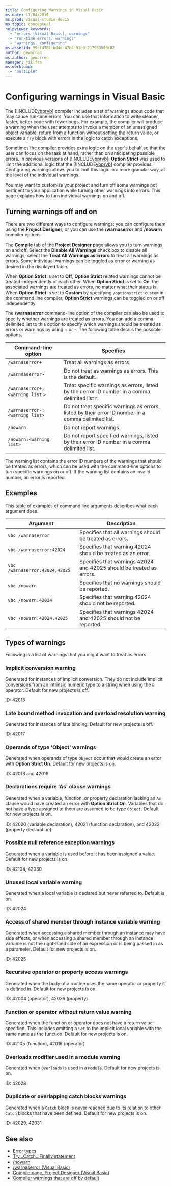 ```yaml
---
title: Configuring Warnings in Visual Basic
ms.date: 11/04/2016
ms.prod: visual-studio-dev15
ms.topic: conceptual
helpviewer_keywords:
  - "errors [Visual Basic], warnings"
  - "run-time errors, warnings"
  - "warnings, configuring"
ms.assetid: 99cf4781-bd4d-47b4-91b9-217933509f82
author: gewarren
ms.author: gewarren
manager: jillfra
ms.workload:
  - "multiple"
---
```

# Configuring warnings in Visual Basic

The [!INCLUDE[vbprvb](../code-quality/includes/vbprvb_md.md)] compiler includes a set of warnings about code that may cause run-time errors. You can use that information to write cleaner, faster, better code with fewer bugs. For example, the compiler will produce a warning when the user attempts to invoke a member of an unassigned object variable, return from a function without setting the return value, or execute a `Try` block with errors in the logic to catch exceptions.

 Sometimes the compiler provides extra logic on the user's behalf so that the user can focus on the task at hand, rather than on anticipating possible errors. In previous versions of [!INCLUDE[vbprvb](../code-quality/includes/vbprvb_md.md)], **Option Strict** was used to limit the additional logic that the [!INCLUDE[vbprvb](../code-quality/includes/vbprvb_md.md)] compiler provides. Configuring warnings allows you to limit this logic in a more granular way, at the level of the individual warnings.

 You may want to customize your project and turn off some warnings not pertinent to your application while turning other warnings into errors. This page explains how to turn individual warnings on and off.

## Turning warnings off and on
 There are two different ways to configure warnings: you can configure them using the **Project Designer**, or you can use the **/warnaserror** and **/nowarn** compiler options.

 The **Compile** tab of the **Project Designer** page allows you to turn warnings on and off. Select the **Disable All Warnings** check box to disable all warnings; select the **Treat All Warnings as Errors** to treat all warnings as errors. Some individual warnings can be toggled as error or warning as desired in the displayed table.

 When **Option Strict** is set to **Off**, **Option Strict** related warnings cannot be treated independently of each other. When **Option Strict** is set to **On**, the associated warnings are treated as errors, no matter what their status is. When **Option Strict** is set to **Custom** by specifying `/optionstrict:custom` in the command line compiler, **Option Strict** warnings can be toggled on or off independently.

 The **/warnaserror** command-line option of the compiler can also be used to specify whether warnings are treated as errors. You can add a comma delimited list to this option to specify which warnings should be treated as errors or warnings by using + or -. The following table details the possible options.

|Command-line option|Specifies|
| - |---------------|
|`/warnaserror+`|Treat all warnings as errors|
|`/warnsaserror`-|Do not treat as warnings as errors. This is the default.|
|`/warnaserror+:<warning list` `>`|Treat specific warnings as errors, listed by their error ID number in a comma delimited list r.|
|`/warnaserror-:<warning list>`|Do not treat specific warnings as errors, listed by their error ID number in a comma delimited list.|
|`/nowarn`|Do not report warnings.|
|`/nowarn:<warning list>`|Do not report specified warnings, listed by their error ID number in a comma delimited list.|

 The warning list contains the error ID numbers of the warnings that should be treated as errors, which can be used with the command-line options to turn specific warnings on or off. If the warning list contains an invalid number, an error is reported.

## Examples
 This table of examples of command line arguments describes what each argument does.

|Argument|Description|
|--------------|-----------------|
|`vbc /warnaserror`|Specifies that all warnings should be treated as errors.|
|`vbc /warnaserror:42024`|Specifies that warning 42024 should be treated as an error.|
|`vbc /warnaserror:42024,42025`|Specifies that warnings 42024 and 42025 should be treated as errors.|
|`vbc /nowarn`|Specifies that no warnings should be reported.|
|`vbc /nowarn:42024`|Specifies that warning 42024 should not be reported.|
|`vbc /nowarn:42024,42025`|Specifies that warnings 42024 and 42025 should not be reported.|

## Types of warnings
 Following is a list of warnings that you might want to treat as errors.

### Implicit conversion warning
 Generated for instances of implicit conversion. They do not include implicit conversions from an intrinsic numeric type to a string when using the `&` operator. Default for new projects is off.

 ID: 42016

### Late bound method invocation and overload resolution warning
 Generated for instances of late binding. Default for new projects is off.

 ID: 42017

### Operands of type 'Object' warnings
 Generated when operands of type `Object` occur that would create an error with **Option Strict On**. Default for new projects is on.

 ID: 42018 and 42019

### Declarations require 'As' clause warnings
 Generated when a variable, function, or property declaration lacking an `As` clause would have created an error with **Option Strict On**. Variables that do not have a type assigned to them are assumed to be type `Object`. Default for new projects is on.

 ID: 42020 (variable declaration), 42021 (function declaration), and 42022 (property declaration).

### Possible null reference exception warnings
 Generated when a variable is used before it has been assigned a value. Default for new projects is on.

 ID: 42104, 42030

### Unused local variable warning
 Generated when a local variable is declared but never referred to. Default is on.

 ID: 42024

### Access of shared member through instance variable warning
 Generated when accessing a shared member through an instance may have side effects, or when accessing a shared member through an instance variable is not the right-hand side of an expression or is being passed in as a parameter. Default for new projects is on.

 ID: 42025

### Recursive operator or property access warnings
 Generated when the body of a routine uses the same operator or property it is defined in. Default for new projects is on.

 ID: 42004 (operator), 42026 (property)

### Function or operator without return value warning
 Generated when the function or operator does not have a return value specified. This includes omitting a `Set` to the implicit local variable with the same name as the function. Default for new projects is on.

 ID: 42105 (function), 42016 (operator)

### Overloads modifier used in a module warning
 Generated when `Overloads` is used in a `Module`. Default for new projects is on.

 ID: 42028

### Duplicate or overlapping catch blocks warnings
 Generated when a `Catch` block is never reached due to its relation to other `Catch` blocks that have been defined. Default for new projects is on.

 ID: 42029, 42031

## See also

- [Error types](/dotnet/visual-basic/programming-guide/language-features/error-types)
- [Try...Catch...Finally statement](/dotnet/visual-basic/language-reference/statements/try-catch-finally-statement)
- [/nowarn](/dotnet/visual-basic/reference/command-line-compiler/nowarn)
- [/warnaserror (Visual Basic)](/dotnet/visual-basic/reference/command-line-compiler/warnaserror)
- [Compile page, Project Designer (Visual Basic)](../ide/reference/compile-page-project-designer-visual-basic.md)
- [Compiler warnings that are off by default](/cpp/preprocessor/compiler-warnings-that-are-off-by-default)